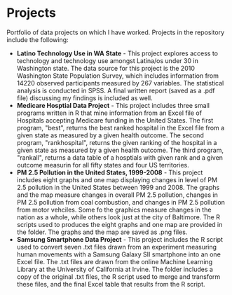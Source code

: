 Projects
========
Portfolio of data projects on which I have worked. Projects in the repository include the following:
* **Latino Technology Use in WA State** - This project explores access to technology and technology use amongst Latina/os under 30 in Washington state. The data source for this project is the 2010 Washington State Population Survey, which includes information from 14220 observed participants measured by 267 variables. The statistical analysis is conducted in SPSS. A final written report (saved as a .pdf file) discussing my findings is included as well. 
* **Medicare Hosptial Data Project** - This project includes three small programs written in R that mine information from an Excel file of Hospitals accepting Medicare funding in the United States. The first program, "best", returns the best ranked hospital in the Excel file from a given state as measured by a given health outcome. The second program, "rankhospital", returns the given ranking of the hospital in a given state as measured by a given health outcome. The third program, "rankall", returns a data table of a hosptials with given rank and a given outcome measurin for all fifty states and four US territories.
* **PM 2.5 Pollution in the United States, 1999-2008** - This project includes eight graphs and one map displaying changes in level of PM 2.5 pollution in the United States between 1999 and 2008. The graphs and the map measure changes in overall PM 2.5 pollution, changes in PM 2.5 pollution from coal combustion, and changes in PM 2.5 pollution from motor vehciles. Some fo the graphics measure changes in the nation as a whole, while others look just at the city of Baltimore. The R scripts used to produces the eight graphs and one map are provided in the folder. The graphs and the map are saved as .png files. 
* **Samsung Smartphone Data Project** - This project includes the R script used to convert seven .txt files drawn from an experiment measuring human movements with a Samsung Galaxy SII smartphone into an one Excel file. The .txt files are drawn from the online Machine Learning Library at the University of California at Irvine. The folder includes a copy of the original .txt files, the R script used to merge and transform these files, and the final Excel table that results from the R script.
